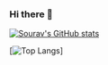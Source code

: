 ### Hi there 👋

<!--
**vermasourav/vermasourav** is a ✨ _special_ ✨ repository because its `README.md` (this file) appears on your GitHub profile.

Here are some ideas to get you started:

- 🔭 I’m currently working on ...
- 🌱 I’m currently learning ...
- 👯 I’m looking to collaborate on ...
- 🤔 I’m looking for help with ...
- 💬 Ask me about ...
- 📫 How to reach me: ...
- 😄 Pronouns: ...
- ⚡ Fun fact: ...
-->

[![Sourav's GitHub stats](https://github-readme-stats.vercel.app/api?username=vermasourav)](https://github.com/anuraghazra/github-readme-stats)




<!--You can use the &layout=donut-vertical option to change the card design.-->

[![Top Langs](https://github-readme-stats.vercel.app/api/top-langs/?username=vermasourav&layout=donut-vertical)]





